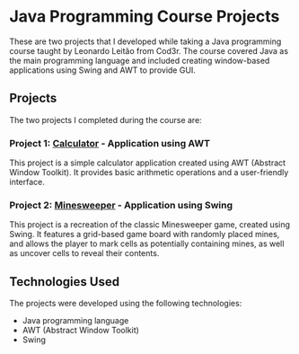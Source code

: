 # Java Programming Course Projects

These are two projects that I developed while taking a Java programming course taught by Leonardo Leitão from Cod3r. The course covered Java as the main programming language and included creating window-based applications using Swing and AWT to provide GUI.

## Projects

The two projects I completed during the course are:

### Project 1:  <a href="https://github.com/augustoafleal/java-projects/tree/master/calculadora">Calculator</a> - Application using AWT

This project is a simple calculator application created using AWT (Abstract Window Toolkit). It provides basic arithmetic operations and a user-friendly interface.

### Project 2: <a href="https://github.com/augustoafleal/java-projects/tree/master/campo-minado-swing">Minesweeper</a> - Application using Swing

This project is a recreation of the classic Minesweeper game, created using Swing. It features a grid-based game board with randomly placed mines, and allows the player to mark cells as potentially containing mines, as well as uncover cells to reveal their contents.

## Technologies Used

The projects were developed using the following technologies:

- Java programming language
- AWT (Abstract Window Toolkit)
- Swing
